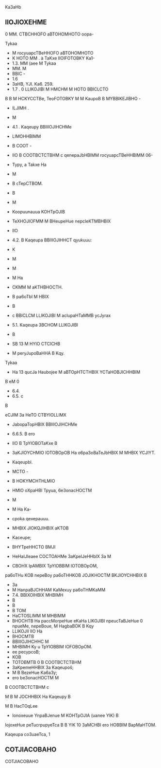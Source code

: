 <!-- image -->

Ka3aHb

<!-- image -->

## IIOJIOXEHME

0 MM. CTBCHHOFO aBTOHOMHOTO oopa-

Tykaa

- M rocyuapcTBeHHOFO aBTOHOMHOTO
- K HOTO MM . à TaKxe IIOIFOTOBKY Ka1-
- 1.3. MM (aee M Tykaa
- MM. M
- BBIC -
- 1.6
- 3aHB, YJI. Ka6. 259.
- 1.7 . 0 LLIKOJIBI M HMCHM M HOTO BBICLCTO

B B M HCKYCCTBe, TeoFOTOBKY M M KaupoB B MYBBIKEJIBHO -

- ILJIMH .
- M
- 4.1 . Kaqeupy BBIIIOJIHCHMe
- LIMOHHBIMM
- B COOT -
- IIO B COOTBCTCTBHM c qenepaJbHBIMM rocyuapcTBeHHBIMM 06-
- Typy, a Takxe Ha
- M
- B cTepCTBOM.
- B
- M
- Koopuunauua KOHTpOJIB
- TeXHOJIOFMM M BHeupeHue nepcIeKTMBHBIX
- IIO

- 4.2. B Kaqeupa BBIIIOJIHHCT qyukuuu:
- K
- M
- M
- M Ha
- CKMM M aKTHBHOCTH.
- B pa6oTbI M HBIX
- B
- c BBICLCM LLIKOJIBI M acIupaHTaMMB ycJyrax
- 5.1. Kaqeupa 3BCHOM LLIKOJIBI
- B
- SB 13 M HYIO CTCICHB
- M peryJupoBaHHA B Kqy.

Tykaa

- Ha 13 qucJa   Haubojee M aBTOpHTCTHBIX YCTaHOBJICHHBIM

B eM 0

- 6.4.
- 6.5. c

B

eCJIM 3a HeTO CTBYIOLLIMX

- JabopaTopHBIX BBIIIOJIHCHMe
- 6.6.5. B ero
- IIO B TpYIOBOTaKxe B
- 3aKJIOYCHMIO   IOTOBOpOB Ha o6pa3oBaTeJbHBIX M MHBIX YCJIYT.
- Kaqeupbl.
- MCTO -

- B HOKYMCHTHLMIO
- HMIO oXpaHBI   Tpyua, 6e3onacHOCTM
- M
- M Ha Ka-
- cpoka qexepauuu.
- MHBIX JIOKQJIHBIX aKTOB
- Kaceupe;
- BHYTpeHHCTO BMJI
- HeHaIJIeaee COCTOAHMe 3aKpeIJeHHbIX 3a M
- CBOHX IpAMBIX TpYIOBBIM IOTOBOpOM,

pa6oTHu KOB nepeBoy   pa6oTHHKOB JOJIKHOCTM BKJIOYCHHBIX B

- 3a
- M HanpaBJCHHAM  KaMexuy pa6oTHMKaMM
- 7.4. BBIXOIHBIX MHBIMH
- B
- B
- B TOM
- HaCTOSLIMM M MHBIMM
- BHOCHTB Ha paccMorpeHue   eKaHa LIKOJIBI npeucTaBJeHue 0 npueMe, nepeBoue, M HagbaBOK B Kqy
- LLIKOJII IIO Hà
- BHOCMTB
- BBIIIOJIHCHHC M
- MHBIMH Ky u TpYIOBBIM IOFOBOpOM.
- ee pecypcoB;
- KOB
- TOTOBMTB 0 B COOTBCTCTBHM
- 3aKpemeHHBIX 3a Kaqeupoš;
- M B BezeHue Ka6a3y;
- ero be3onacHOCTM M

B COOTBCTCTBHM c

M B M JOCHHBIX Ha Kaqeupy B

M B HacTOqLee

- Ionoxeuue YnpaBJenue M KOHTpOJIA (uanee YIK) B

IojoxeHue peTucrpupyeTca B B YIK 10 3aMCHBI ero HOBBIM   BapMaHTOM.

Kaqeupa co3uaeTca, 1

<!-- image -->

## COTJIACOBAHO

<!-- image -->

COTJIACOBAHO

<!-- image -->
